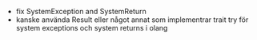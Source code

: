 - fix SystemException and SystemReturn
- kanske använda Result eller något annat som implementrar trait try för system exceptions och system returns i olang
